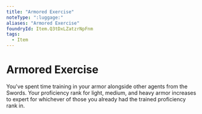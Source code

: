 ```yaml
---
title: "Armored Exercise"
noteType: ":luggage:"
aliases: "Armored Exercise"
foundryId: Item.Q3tDxLZatzrNpFnm
tags:
  - Item
---
```


# Armored Exercise

You've spent time training in your armor alongside other agents from the Swords. Your proficiency rank for light, medium, and heavy armor increases to expert for whichever of those you already had the trained proficiency rank in.
